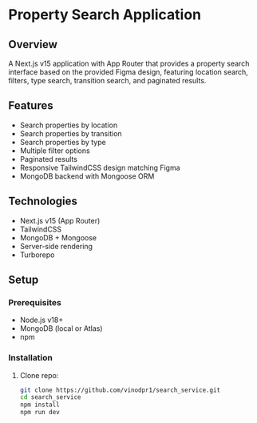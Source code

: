 # Property Search Application

## Overview
A Next.js v15 application with App Router that provides a property search interface based on the provided Figma design, featuring location search, filters, type search, transition search, and paginated results.

## Features
- Search properties by location
- Search properties by transition
- Search properties by type
- Multiple filter options
- Paginated results
- Responsive TailwindCSS design matching Figma
- MongoDB backend with Mongoose ORM

## Technologies
- Next.js v15 (App Router)
- TailwindCSS
- MongoDB + Mongoose
- Server-side rendering
- Turborepo

## Setup

### Prerequisites
- Node.js v18+
- MongoDB (local or Atlas)
- npm

### Installation
1. Clone repo:
   ```bash
   git clone https://github.com/vinodpr1/search_service.git
   cd search_service
   npm install
   npm run dev